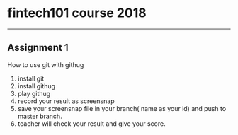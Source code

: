 # fintech101 course 2018
---

## Assignment 1

How to use git with githug

1. install git
2. install githug
3. play githug
4. record your result as screensnap
5. save your screensnap file in your branch( name as your id) and push to master branch.
6. teacher will check your result and give your score.
